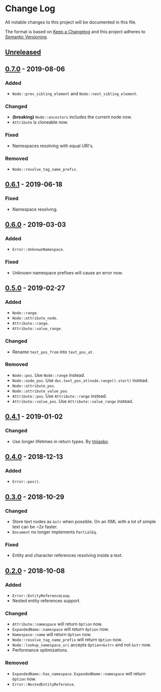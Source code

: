 # Change Log
All notable changes to this project will be documented in this file.

The format is based on [Keep a Changelog](http://keepachangelog.com/)
and this project adheres to [Semantic Versioning](http://semver.org/).

## [Unreleased]

## [0.7.0] - 2019-08-06
### Added
- `Node::prev_sibling_element` and `Node::next_sibling_element`.

### Changed
- **(breaking)** `Node::ancestors` includes the current node now.
- `Attribute` is cloneable now.

### Fixed
- Namespaces resolving with equal URI's.

### Removed
- `Node::resolve_tag_name_prefix`.

## [0.6.1] - 2019-06-18
### Fixed
- Namespace resolving.

## [0.6.0] - 2019-03-03
### Added
- `Error::UnknownNamespace`.

### Fixed
- Unknown namespace prefixes will cause an error now.

## [0.5.0] - 2019-02-27
### Added
- `Node::range`.
- `Node::attribute_node`.
- `Attribute::range`.
- `Attribute::value_range`.

### Changed
- Rename `text_pos_from` into `text_pos_at`.

### Removed
- `Node::pos`. Use `Node::range` instead.
- `Node::node_pos`. Use `doc.text_pos_at(node.range().start)` instead.
- `Node::attribute_pos`.
- `Node::attribute_value_pos`.
- `Attribute::pos`. Use `Attribute::range` instead.
- `Attribute::value_pos`. Use `Attribute::value_range` instead.

## [0.4.1] - 2019-01-02
### Changed
- Use longer lifetimes in return types. By [tmiasko](https://github.com/tmiasko).

## [0.4.0] - 2018-12-13
### Added
- `Error::pos()`.

## [0.3.0] - 2018-10-29
### Changed
- Store text nodes as `&str` when possible. On an XML with a lot of simple text can be ~2x faster.
- `Document` no longer implements `PartialEq`.

### Fixed
- Entity and character references resolving inside a text.

## [0.2.0] - 2018-10-08
### Added
- `Error::EntityReferenceLoop`.
- Nested entity references support.

### Changed
- `Attribute::namespace` will return `Option` now.
- `ExpandedName::namespace` will return `Option` now.
- `Namespace::name` will return `Option` now.
- `Node::resolve_tag_name_prefix` will return `Option` now.
- `Node::lookup_namespace_uri` accepts `Option<&str>` and not `&str` now.
- Performance optimizations.

### Removed
- `ExpandedName::has_namespace`. `ExpandedName::namespace` will return `Option` now.
- `Error::NestedEntityReference`.

[Unreleased]: https://github.com/RazrFalcon/roxmltree/compare/v0.7.0...HEAD
[0.7.0]: https://github.com/RazrFalcon/roxmltree/compare/v0.6.1...v0.7.0
[0.6.1]: https://github.com/RazrFalcon/roxmltree/compare/v0.6.0...v0.6.1
[0.6.0]: https://github.com/RazrFalcon/roxmltree/compare/v0.5.0...v0.6.0
[0.5.0]: https://github.com/RazrFalcon/roxmltree/compare/v0.4.1...v0.5.0
[0.4.1]: https://github.com/RazrFalcon/roxmltree/compare/v0.4.0...v0.4.1
[0.4.0]: https://github.com/RazrFalcon/roxmltree/compare/v0.3.0...v0.4.0
[0.3.0]: https://github.com/RazrFalcon/roxmltree/compare/v0.2.0...v0.3.0
[0.2.0]: https://github.com/RazrFalcon/roxmltree/compare/v0.1.0...v0.2.0
